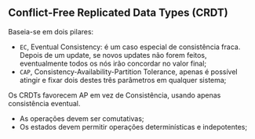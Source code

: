 ## Conflict-Free Replicated Data Types (CRDT)

Baseia-se em dois pilares:

- `EC`, Eventual Consistency: é um caso especial de consistência fraca. Depois de um update, se novos updates não forem feitos, eventualmente todos os nós irão concordar no valor final;
- `CAP`, Consistency-Availability-Partition Tolerance, apenas é possível atingir e fixar dois destes três parâmetros em qualquer sistema;

Os CRDTs favorecem AP em vez de Consistência, usando apenas consistência eventual.

- As operações devem ser comutativas;
- Os estados devem permitir operações determinísticas e indepotentes;